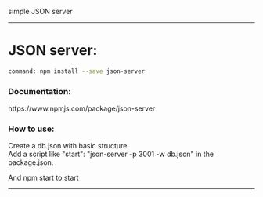 simple JSON server

------------------------------

<h1>JSON server:</h1>

```bash
command: npm install --save json-server
```

<h3>Documentation:</h3>
https://www.npmjs.com/package/json-server

<h3>How to use:</h3>
Create a db.json with basic structure.
<br>
Add a script like "start": "json-server -p 3001 -w db.json" in the package.json.

And npm start to start

------------------------------
